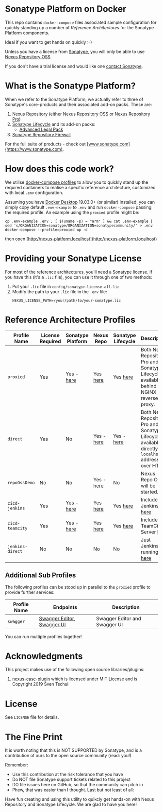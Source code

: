 # Sonatype Platform on Docker

This repo contains `docker-compose` files associated sample configuration for quickly standing up a number of *Reference Architectures* for the Sonatype Platform components.

Ideal if you want to get hands on quickly :-)

Unless you have a license from [Sonatype](https://www.sonatype.com), you will only be able to use [Nexus Repository OSS](https://www.sonatype.com/products/repository-oss).

If you don't have a trial license and would like one [contact Sonatype](https://www.sonatype.com).

# What is the Sonatype Platform?

When we refer to the Sonatype Platform, we actually refer to three of Sonatype's core-products and their associated add-on packs. These are:

1. Nexus Repository (either [Nexus Repository OSS](https://www.sonatype.com/products/repository-oss) or [Nexus Repository Pro](https://www.sonatype.com/products/repository-pro))
2. [Sonatype Lifecycle](https://www.sonatype.com/products/open-source-security-dependency-management) and its add-on packs:
    - [Advanced Legal Pack](https://www.sonatype.com/products/advanced-legal-pack)
3. [Sonatype Repository Firewall](https://www.sonatype.com/products/sonatype-repository-firewall)

For the full suite of products - check out [www.sonatype.com](https://www.sonatype.com).

# How does this code work?

We utilise [docker-compose profiles](https://docs.docker.com/compose/profiles/) to allow you to quickly stand up the required containers to realise a specific reference architecture, customized with local `.env` configuration.

Assuming you have [Docker Desktop](https://www.docker.com/products/docker-desktop) 19.03.0+ (or similar) installed, you can simply copy default `.env-example` to `.env` and run `docker-compose` passing the required profile. An example using the `proxied` profile might be:

```
cp .env-example .env ; [ $(uname -p) = "arm" ] && cat .env-example | sed 's/ORGANIZATION=sonatype/ORGANIZATION=sonatypecommunity/' > .env
docker-compose --profile=proxied up -d
```

then open [http://nexus-platform.localhost](http://nexus-platform.localhost)

# Providing your Sonatype License

For most of the reference architectures, you'll need a Sonatype license. If you have this (it's a `.lic` file), you can use it through one of two methods:

1. Put your `.lic` file in `config/sonatype-license-all.lic`
2. Modify the path to your `.lic` file in the `.env` file:
    ```
    NEXUS_LICENSE_PATH=/your/path/to/your-sonatype.lic
    ```

# Reference Architecture Profiles

| Profile Name    | License Required | Sonatype Platform                             | Nexus Repo                               | Sonatype Lifecycle                     | Description                                                                                           |
| --------------- | ---------------- | --------------------------------------------- | ---------------------------------------- | -------------------------------------- | ----------------------------------------------------------------------------------------------------- |
| `proxied`       | Yes              | Yes - [here](http://nexus-platform.localhost) | Yes [here](http://repo.localhost/)       | Yes [here](http://iq.localhost/)       | Both Nexus Repository Pro and Sonatype Lifecycle available behind an NGINX reverse proxy.                |
| `direct`        | Yes              | No                                            | Yes - [here](http://repo.localhost:8081) | Yes - [here](http://iq.localhost:8070) | Both Nexus Repository Pro and Sonatype Lifecycle available directly via `localhost` addressed over HTTP. |
| `repoOssDemo`   | No               | No                                            | Yes - [here](http://repo.localhost:8081) | No                                     | Nexus Repo OSS will be started.                                                                       |
| `cicd-jenkins`  | Yes              | Yes - [here](http://nexus-platform.localhost) | Yes [here](http://repo.localhost/)       | Yes [here](http://iq.localhost/)       | Includes a Jenkins [here](http://nexus-platform/jenkins)                                              |
| `cicd-teamcity` | Yes              | Yes - [here](http://nexus-platform.localhost) | Yes [here](http://repo.localhost/)       | Yes [here](http://iq.localhost/)       | Includes a TeamCity Server [here](http://nexus-platform/teamcity)                                     |
| `jenkins-direct` | No | No | No | No | Just Jenkins running [here](http://localhost:8888/jenkins) |

## Additional Sub Profiles

The following profiles can be stood up in parallel to the `proxied` profile to provide further services:

| Profile Name  | Endpoints                                                                                                                  | Description                   |
| ------------- | -------------------------------------------------------------------------------------------------------------------------- | ----------------------------- |
| `swagger`     | [Swagger Editor](http://nexus-platform.localhost/swagger-editor), [Swagger UI](http://nexus-platform.localhost/swagger-ui) | Swagger Editor and Swagger UI |

You can run multiple profiles together!

# Acknowledgments
This project makes use of the following open source libraries/plugins:
1. [nexus-casc-plugin](https://github.com/asharapov/nexus-casc-plugin) which is licensed under MIT License and is Copyright 2019 Sven Tschui

# License
See `LICENSE` file for details.
 

# The Fine Print
It is worth noting that this is NOT SUPPORTED by Sonatype, and is a contribution of ours to the open source community (read: you!)

Remember:

- Use this contribution at the risk tolerance that you have
- Do NOT file Sonatype support tickets related to this project
- DO file issues here on GitHub, so that the community can pitch in
- Phew, that was easier than I thought. Last but not least of all:

Have fun creating and using this utility to quikcly get hands-on with Nexus Repository and Sonatype Lifecycle. We are glad to have you here!
